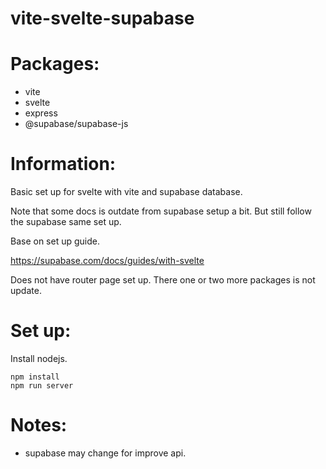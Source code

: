 # vite-svelte-supabase

# Packages:
- vite
- svelte
- express
- @supabase/supabase-js

# Information:
  Basic set up for svelte with vite and supabase database.

  Note that some docs is outdate from supabase setup a bit. But still follow the supabase same set up.

  Base on set up guide.

  https://supabase.com/docs/guides/with-svelte

  Does not have router page set up. There one or two more packages is not update.

# Set up:

  Install nodejs.

```
npm install
npm run server
```

# Notes:
- supabase may change for improve api.